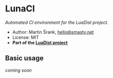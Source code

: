 # LunaCI

_Automated CI environment for the LuaDist project._

- Author: Martin Šrank, [hello@smasty.net](mailto:hello@smasty.net)
- License: MIT
- **Part of the [LuaDist project](http://luadist.org)**

## Basic usage

_coming soon_
